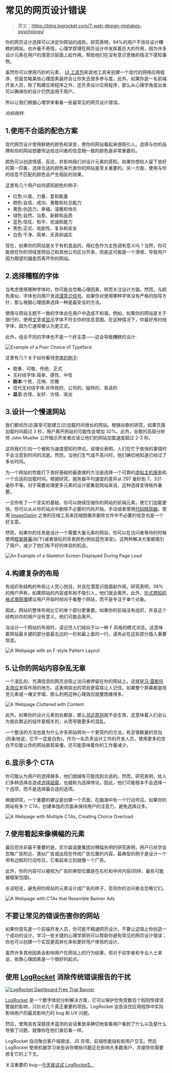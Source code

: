 # 常见的网页设计错误

> 原文：<https://blog.logrocket.com/7-web-design-mistakes-psychology/>

你的网页设计选择可以决定你网站的成败。研究表明，94%的用户不信任设计糟糕的网站。也许毫不奇怪，心理学原理在网页设计中发挥着巨大的作用，因为许多设计元素在用户的潜意识层面上起作用，帮助他们在没有意识思维的情况下感知事物。

虽然你可以使用巧妙的元素、 [UI 工具包](https://blog.logrocket.com/top-9-ui-libraries-kits-react/)和其他工具来创建一个现代的网络应用程序，但是忽略某些心理因素最终会让你失去很多参与度。此外，如果你是一名前端开发人员，除了构建应用程序之外，还负责设计应用程序，那么从心理学角度出发可以确保你的设计仍然适用于用户。

所以让我们根据心理学来看看一些最常见的网页设计错误。

*向前跳转:*

## 1.使用不合适的配色方案

现代网页设计使用鲜艳的颜色和渐变，使你的网站看起来很吸引人。选择与你的品牌和你的网站想要传达给访问者的信息相一致的颜色是非常重要的。

颜色可以创造情感、反应，并影响我们对设计元素的感知。如果你想给人留下良好的第一印象，选择合适的颜色来代表你的网站是至关重要的。另一方面，使用与你的信息不匹配的颜色会产生相反的效果。

这里有几个用户如何感知颜色的例子:

*   红色:兴奋、力量、爱和能量
*   橙色:自信、成功、勇敢和社交能力
*   黄色:创造力、幸福、温暖和快乐
*   绿色:自然、治愈、新鲜和品质
*   蓝色:信任、和平、忠诚和能力
*   黑色:正式、戏剧性、复杂和安全
*   白色:干净、简单、天真和诚实

现在，如果你的网站是关于有机食品的，用红色作为主色调有意义吗？当然，你可能想在你的领域里把自己和其他公司区分开来，但是这可能是一个滑坡，导致用户因为期望的偏差而离开你的网站。

## 2.选择糟糕的字体

当考虑使用哪种字体时，你可能会忽略心理因素，转而关注设计方面。然而，与颜色类似，字体也向用户发送[潜意识信号](https://designmodo.com/font-psychology/)。如果你对使用哪种字体没有严格的指导方针，那么根据心理因素选择一种是最安全的方法。

使用与网站主题不一致的字体会在用户中造成不和谐。例如，如果你的网站是关于银行的，使用[文字](https://en.wikipedia.org/wiki/Script_typeface)或[显示](https://en.wikipedia.org/wiki/Display_typeface)字体不符合你的信息意图。在这种情况下，你最好用衬线字体，因为它通常被认为更正式。

此外，组合不同的字体也不是一个好主意——这会导致糟糕的设计:

![Example of a Poor Choice of Typeface](img/da59b67795e3c7cd681d66f12e180c60.png)

这里有几个关于如何看待[字体的例子](https://www.designmantic.com/blog/infographics/font-moods/):

*   稳重、可敬、传统、正式
*   无衬线字体:简单、感性、中性
*   **剧本**:个性、花哨、优雅
*   现代无衬线字体:非传统的、公司的、独特的、易读的
*   **显示**:古怪、友好、古怪、突出

## 3.设计一个慢速网站

我们都经历过(甚至可能建立过)加载时间很长的网站。根据谷歌的研究，如果页面加载时间超过 3 秒，用户离开网站的可能性会增加 32%。此外，谷歌的高级分析师 John Mueller 公开暗示开发者应该让他们的网站加载速度超过 2-3 秒。

这将我们引向一个被称为速度感知的悖论。该理论表明，人们在忙于愉快的事情时不会注意到时间的流逝。然而，当他们生气或不高兴时，他们确切地知道已经过了多长时间。

为一个网站的性能打下良好基础的最直接的方法是选择一个可靠的[虚拟主机服务](https://websitesetup.org/best-web-hosting-sites/)和一个合适的加载时间。根据研究，服务器平均速度的差异从 297 毫秒到 7，331 毫秒不等。对于需要处理更多元素的设计密集型网站来说，这种选择变得格外重要。

一旦你有了一个坚实的基础，你可以继续压缩你的网站的前端元素，使它们加载更快。你可以从从你的站点中删除不必要的代码开始，手动或者使用[代码精简器](https://blog.logrocket.com/terser-vs-uglify-vs-babel-minify-comparing-javascript-minifiers/)。使用 [ImageOptim](https://imageoptim.com/) 之类的压缩工具来压缩图像并删除文件中不必要的信息也是一个好主意。

然而，如果你的任务是设计一个需要大量元素的网站，你可以在访问者等待的时候使用[框架屏幕](https://uxdesign.cc/what-you-should-know-about-skeleton-screens-a820c45a571a)(如下)或者放松的背景颜色(例如蓝色渐变)。这两种解决方案都吸引了用户，减少了他们有不好的体验的机会。

![An Example of a Skeleton Screen Displayed During Page Load](img/bda66dedb8a5e71203513e1549c8c146.png)

## 4.构建复杂的布局

有组织有结构的布局让人赏心悦目，并且在潜意识层面起作用。研究表明，38%的用户声称，如果网站的内容或布局不吸引人，他们就会离开。此外，[形式感知的格式塔原理](https://www.interaction-design.org/literature/book/the-glossary-of-human-computer-interaction/gestalt-principles-of-form-perception)建议用户开始时倾向于看整个网站，而不是专注于单个对象。

因此，网站的整体布局比它的单个部分更重要。如果你的前端没有组织，并且这个结构对你的用户没有意义，他们可能会离开。

当设计一个网站的布局时，请记住人们倾向于以一种 F 风格的模式浏览。这意味着网站最关键的部分是最左边的一栏和最上面的一行。请务必在这些部分插入重要信息。

![A Webpage with an F-style Pattern Layout](img/af000b6a4373329c9f1fd13516b39148.png)

## 5.让你的网站内容杂乱无章

一个凌乱的、充满信息的网页会阻止访问者停留在你的网站上。这就是[冯·雷斯托夫效应](https://www.coglode.com/research/von-restorff-effect)发挥作用的地方。这表明突出的项目更容易让人记住。如果整个屏幕都是视觉元素或一堵文字墙，那么利用这种心理效应就要困难得多。

![A Webpage Cluttered with Content](img/a181ec0653e9b381dcc4678a55ea4093.png)

此外，如果你的设计元素到处都是，那么[邻近原则](https://www.nngroup.com/articles/gestalt-proximity/)就不会生效，这意味着人们会认为彼此靠近的组件是相关的，从而导致更多的混乱。

一个整洁的方法也是为什么许多网站转向一个更简约的方法，有足够数量的空白(形象地说，它不一定是白色)。作为一名负责设计工作的开发人员，使用更多的空白不仅能让你的网站直观易懂，还可能意味着你的工作量减少。

## 6.显示多个 CTA

你可能认为用户的选择越多，他们就越有可能找到合适的。然而，研究表明，给人们多种选择会造成[选择超载](https://www.nngroup.com/videos/choice-overload/)，也被称为选择悖论。因此，他们可能根本不会选择一个选项，而不是选择最合适的选项。

根据研究，一个重要的建议是创建一个页面，在脑海中有一个行动号召。如果你的网站有多个 CTA，创建单独的页面来保持用户的注意力，避免选择过多。

![A Webpage with Multiple CTAs, Creating Choice Overload](img/07f524e1a78efdba48ed85ee46ab83f9.png)

## 7.使用看起来像横幅的元素

最后但并非最不重要的是，尼尔森诺曼集团对横幅失明的研究表明，用户已经学会忽略广告附近、类似广告或出现在传统广告位置的内容。最典型的例子是设计一个带有边框的行动号召，它看起来立刻就像一个广告。

此外，你的内容可以被视为广告的典型位置是在右栏和中间内容(同样，最有可能被框架包围)。

长话短说，避免把你网站的元素设计成广告的样子，否则你的访问者会忽略它们。

![A Webpage with CTAs that Resemble Banner Ads](img/cce0fa952b82653091b1221a3ed2ca30.png)

## 不要让常见的错误伤害你的网站

如果你首先是一个前端开发人员，你可能不精通网页设计。不要让这阻止你创造一个成功的设计。学习一些关键的心理学原则可以帮助你避免常见的网页设计错误；你也可以创建一个实现更高转化率和更好用户体验的设计。

虽然许多其他因素会影响用户在网站上的行为结果，但对于初学者和专业人士来说，依靠心理因素是一个很好的起点。

## 使用 [LogRocket](https://lp.logrocket.com/blg/signup) 消除传统错误报告的干扰

[![LogRocket Dashboard Free Trial Banner](img/d6f5a5dd739296c1dd7aab3d5e77eeb9.png)](https://lp.logrocket.com/blg/signup)

[LogRocket](https://lp.logrocket.com/blg/signup) 是一个数字体验分析解决方案，它可以保护您免受数百个假阳性错误警报的影响，只针对几个真正重要的项目。LogRocket 会告诉您应用程序中实际影响用户的最具影响力的 bug 和 UX 问题。

然后，使用具有深层技术遥测的会话重放来确切地查看用户看到了什么以及是什么导致了问题，就像你在他们身后看一样。

LogRocket 自动聚合客户端错误、JS 异常、前端性能指标和用户交互。然后 LogRocket 使用机器学习来告诉你哪些问题正在影响大多数用户，并提供你需要修复它的上下文。

关注重要的 bug—[今天就试试 LogRocket】。](https://lp.logrocket.com/blg/signup-issue-free)